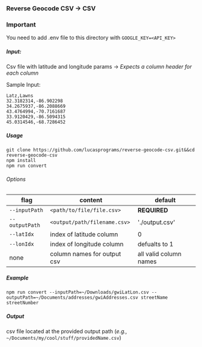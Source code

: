 ### Reverse Geocode CSV -> CSV

### Important
You need to add .env file to this directory with `GOOGLE_KEY=<API_KEY>`

##### Input:
Csv file with latitude and longitude params -> *Expects a column header for each column*

Sample Input:
```
Latz,Lawns
32.3182314,-86.902298
34.2675937,-86.2088669
43.4764994,-70.7161687
33.9120429,-86.5094315
45.0314546,-68.7286452
```

##### Usage
`git clone https://github.com/lucasprograms/reverse-geocode-csv.git&&cd reverse-geocode-csv`  
`npm install`  
`npm run convert` 

###### Options
| flag | content | default |
| ---- | ------- | ----- |
| `--inputPath` | `<path/to/file/file.csv>` | **REQUIRED** |
| `--outputPath` | `<output/path/filename.csv>` | './output.csv'|
| `--latIdx` | index of latitude column | 0 |
| `--lonIdx` | index of longitude column | defualts to 1|
| none | column names for output csv | all valid column names |

##### Example

`npm run convert --inputPath=~/Downloads/gwiLatLon.csv --outputPath=~/Documents/addresses/gwiAddresses.csv streetName streetNumber`



##### Output

csv file located at the provided output path (*e.g.,* `~/Documents/my/cool/stuff/providedName.csv`)
